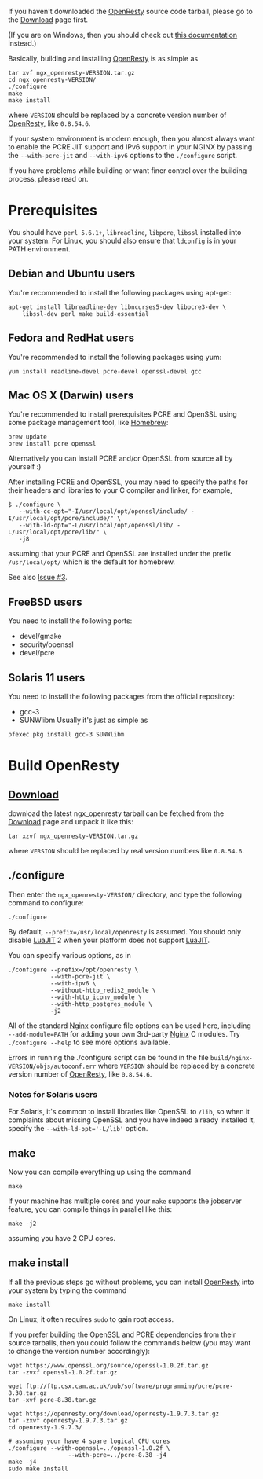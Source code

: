 <!---
    @title         Installation
    @creator       Yichun Zhang
    @created       2011-06-21 04:40 GMT
    @modifier      YichunZhang
    @modified      2016-01-28 20:44 GMT
    @changes       84
--->

If you haven't downloaded the [OpenResty](openresty/) source code tarball, please go to the [Download](download/) page first.

(If you are on Windows, then you should check out [this documentation](https://github.com/openresty/openresty/blob/master/doc/README-win32.md#readme) instead.)

Basically, building and installing [OpenResty](openresty/) is as simple as

```
tar xvf ngx_openresty-VERSION.tar.gz
cd ngx_openresty-VERSION/
./configure
make
make install
```

where `VERSION` should be replaced by a concrete version number of [OpenResty](openresty/), like `0.8.54.6`.

If your system environment is modern enough, then you almost always want to enable the PCRE JIT support and IPv6 support in your NGINX by passing the `--with-pcre-jit` and `--with-ipv6` options to the `./configure` script.

If you have problems while building or want finer control over the building process, please read on.

# Prerequisites
You should have `perl 5.6.1+`, `libreadline`, `libpcre`, `libssl` installed into your system. For Linux, you should also ensure that `ldconfig` is in your PATH environment.

## Debian and Ubuntu users
You're recommended to install the following packages using apt-get:

```
apt-get install libreadline-dev libncurses5-dev libpcre3-dev \
    libssl-dev perl make build-essential
```


## Fedora and RedHat users
You're recommended to install the following packages using yum:

```
yum install readline-devel pcre-devel openssl-devel gcc
```


## Mac OS X (Darwin) users
You're recommended to install prerequisites PCRE and OpenSSL using some package management tool, like [Homebrew](http://mxcl.github.com/homebrew/):

```
brew update
brew install pcre openssl
```

Alternatively you can install PCRE and/or OpenSSL from source all by yourself :)

After installing PCRE and OpenSSL, you may need to specify the paths for their headers and libraries to your C compiler and linker, for example,

```
$ ./configure \
   --with-cc-opt="-I/usr/local/opt/openssl/include/ -I/usr/local/opt/pcre/include/" \
   --with-ld-opt="-L/usr/local/opt/openssl/lib/ -L/usr/local/opt/pcre/lib/" \
   -j8
```

assuming that your PCRE and OpenSSL are installed under the prefix `/usr/local/opt/` which is the default for homebrew.

See also [Issue #3](https://github.com/agentzh/ngx_openresty/issues/3).


## FreeBSD users
You need to install the following ports:
* devel/gmake
* security/openssl
* devel/pcre

## Solaris 11 users
You need to install the following packages from the official repository:
* gcc-3
* SUNWlibm
Usually it's just as simple as

```
pfexec pkg install gcc-3 SUNWlibm
```


# Build OpenResty

## [Download](download/)
download the latest ngx_openresty tarball can be fetched from the [Download](download/) page and unpack it like this:

```
tar xzvf ngx_openresty-VERSION.tar.gz
```

where `VERSION` should be replaced by real version numbers like `0.8.54.6`.

## ./configure
Then enter the `ngx_openresty-VERSION/` directory, and type the following command to configure:

```
./configure
```

By default, `--prefix=/usr/local/openresty` is assumed. You should only disable [LuaJIT](luajit/) 2 when your platform does not support [LuaJIT](luajit/).

You can specify various options, as in

```
./configure --prefix=/opt/openresty \
            --with-pcre-jit \
            --with-ipv6 \
            --without-http_redis2_module \
            --with-http_iconv_module \
            --with-http_postgres_module \
            -j2
```

All of the standard [Nginx](nginx/) configure file options can be used here, including `--add-module=PATH` for adding your own 3rd-party [Nginx](nginx/) C modules. Try `./configure --help` to see more options available.

Errors in running the ./configure script can be found in the file `build/nginx-VERSION/objs/autoconf.err` where `VERSION` should be replaced by a concrete version number of [OpenResty](openresty/), like `0.8.54.6`.

### Notes for Solaris users
For Solaris, it's common to install libraries like OpenSSL to `/lib`, so when it complaints about missing OpenSSL and you have indeed already installed it, specify the `--with-ld-opt='-L/lib'` option.

## make
Now you can compile everything up using the command

```
make
```

If your machine has multiple cores and your `make` supports the jobserver feature, you can compile things in parallel like this:

```
make -j2
```

assuming you have 2 CPU cores.

## make install
If all the previous steps go without problems, you can install [OpenResty](openresty/) into your system by typing the command

```
make install
```

On Linux, it often requires `sudo` to gain root access.

If you prefer building the OpenSSL and PCRE dependencies from their source tarballs, then you could follow the commands below (you may want to change the version number accordingly):


```
wget https://www.openssl.org/source/openssl-1.0.2f.tar.gz
tar -zvxf openssl-1.0.2f.tar.gz

wget ftp://ftp.csx.cam.ac.uk/pub/software/programming/pcre/pcre-8.38.tar.gz
tar -xvf pcre-8.38.tar.gz

wget https://openresty.org/download/openresty-1.9.7.3.tar.gz
tar -zxvf openresty-1.9.7.3.tar.gz
cd openresty-1.9.7.3/

# assuming your have 4 spare logical CPU cores
./configure --with-openssl=../openssl-1.0.2f \
                 --with-pcre=../pcre-8.38 -j4
make -j4
sudo make install
```

